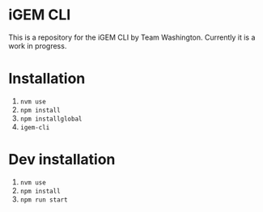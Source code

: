 # iGEM CLI

This is a repository for the iGEM CLI by Team Washington. Currently it is a work in progress.

# Installation

1. `nvm use`
2. `npm install`
2. `npm installglobal`
3. `igem-cli`

# Dev installation

1. `nvm use`
2. `npm install`
3. `npm run start`